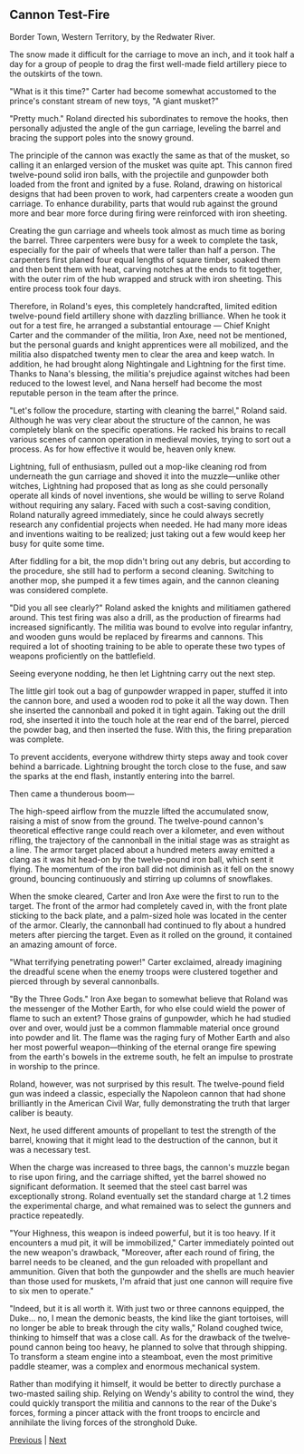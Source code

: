 ## Cannon Test-Fire
Border Town, Western Territory, by the Redwater River.



The snow made it difficult for the carriage to move an inch, and it took half a day for a group of people to drag the first well-made field artillery piece to the outskirts of the town.



"What is it this time?" Carter had become somewhat accustomed to the prince's constant stream of new toys, "A giant musket?"



"Pretty much." Roland directed his subordinates to remove the hooks, then personally adjusted the angle of the gun carriage, leveling the barrel and bracing the support poles into the snowy ground.



The principle of the cannon was exactly the same as that of the musket, so calling it an enlarged version of the musket was quite apt. This cannon fired twelve-pound solid iron balls, with the projectile and gunpowder both loaded from the front and ignited by a fuse. Roland, drawing on historical designs that had been proven to work, had carpenters create a wooden gun carriage. To enhance durability, parts that would rub against the ground more and bear more force during firing were reinforced with iron sheeting.



Creating the gun carriage and wheels took almost as much time as boring the barrel. Three carpenters were busy for a week to complete the task, especially for the pair of wheels that were taller than half a person. The carpenters first planed four equal lengths of square timber, soaked them and then bent them with heat, carving notches at the ends to fit together, with the outer rim of the hub wrapped and struck with iron sheeting. This entire process took four days.



Therefore, in Roland's eyes, this completely handcrafted, limited edition twelve-pound field artillery shone with dazzling brilliance. When he took it out for a test fire, he arranged a substantial entourage — Chief Knight Carter and the commander of the militia, Iron Axe, need not be mentioned, but the personal guards and knight apprentices were all mobilized, and the militia also dispatched twenty men to clear the area and keep watch. In addition, he had brought along Nightingale and Lightning for the first time. Thanks to Nana's blessing, the militia's prejudice against witches had been reduced to the lowest level, and Nana herself had become the most reputable person in the team after the prince.



"Let's follow the procedure, starting with cleaning the barrel," Roland said. Although he was very clear about the structure of the cannon, he was completely blank on the specific operations. He racked his brains to recall various scenes of cannon operation in medieval movies, trying to sort out a process. As for how effective it would be, heaven only knew.



Lightning, full of enthusiasm, pulled out a mop-like cleaning rod from underneath the gun carriage and shoved it into the muzzle—unlike other witches, Lightning had proposed that as long as she could personally operate all kinds of novel inventions, she would be willing to serve Roland without requiring any salary. Faced with such a cost-saving condition, Roland naturally agreed immediately, since he could always secretly research any confidential projects when needed. He had many more ideas and inventions waiting to be realized; just taking out a few would keep her busy for quite some time.



After fiddling for a bit, the mop didn't bring out any debris, but according to the procedure, she still had to perform a second cleaning. Switching to another mop, she pumped it a few times again, and the cannon cleaning was considered complete.



"Did you all see clearly?" Roland asked the knights and militiamen gathered around. This test firing was also a drill, as the production of firearms had increased significantly. The militia was bound to evolve into regular infantry, and wooden guns would be replaced by firearms and cannons. This required a lot of shooting training to be able to operate these two types of weapons proficiently on the battlefield.



Seeing everyone nodding, he then let Lightning carry out the next step.



The little girl took out a bag of gunpowder wrapped in paper, stuffed it into the cannon bore, and used a wooden rod to poke it all the way down. Then she inserted the cannonball and poked it in tight again. Taking out the drill rod, she inserted it into the touch hole at the rear end of the barrel, pierced the powder bag, and then inserted the fuse. With this, the firing preparation was complete.



To prevent accidents, everyone withdrew thirty steps away and took cover behind a barricade. Lightning brought the torch close to the fuse, and saw the sparks at the end flash, instantly entering into the barrel.



Then came a thunderous boom—



The high-speed airflow from the muzzle lifted the accumulated snow, raising a mist of snow from the ground. The twelve-pound cannon's theoretical effective range could reach over a kilometer, and even without rifling, the trajectory of the cannonball in the initial stage was as straight as a line. The armor target placed about a hundred meters away emitted a clang as it was hit head-on by the twelve-pound iron ball, which sent it flying. The momentum of the iron ball did not diminish as it fell on the snowy ground, bouncing continuously and stirring up columns of snowflakes.



When the smoke cleared, Carter and Iron Axe were the first to run to the target. The front of the armor had completely caved in, with the front plate sticking to the back plate, and a palm-sized hole was located in the center of the armor. Clearly, the cannonball had continued to fly about a hundred meters after piercing the target. Even as it rolled on the ground, it contained an amazing amount of force.



"What terrifying penetrating power!" Carter exclaimed, already imagining the dreadful scene when the enemy troops were clustered together and pierced through by several cannonballs.



"By the Three Gods." Iron Axe began to somewhat believe that Roland was the messenger of the Mother Earth, for who else could wield the power of flame to such an extent? Those grains of gunpowder, which he had studied over and over, would just be a common flammable material once ground into powder and lit. The flame was the raging fury of Mother Earth and also her most powerful weapon—thinking of the eternal orange fire spewing from the earth's bowels in the extreme south, he felt an impulse to prostrate in worship to the prince.



Roland, however, was not surprised by this result. The twelve-pound field gun was indeed a classic, especially the Napoleon cannon that had shone brilliantly in the American Civil War, fully demonstrating the truth that larger caliber is beauty.



Next, he used different amounts of propellant to test the strength of the barrel, knowing that it might lead to the destruction of the cannon, but it was a necessary test.



When the charge was increased to three bags, the cannon's muzzle began to rise upon firing, and the carriage shifted, yet the barrel showed no significant deformation. It seemed that the steel cast barrel was exceptionally strong. Roland eventually set the standard charge at 1.2 times the experimental charge, and what remained was to select the gunners and practice repeatedly.



"Your Highness, this weapon is indeed powerful, but it is too heavy. If it encounters a mud pit, it will be immobilized," Carter immediately pointed out the new weapon's drawback, "Moreover, after each round of firing, the barrel needs to be cleaned, and the gun reloaded with propellant and ammunition. Given that both the gunpowder and the shells are much heavier than those used for muskets, I'm afraid that just one cannon will require five to six men to operate."



"Indeed, but it is all worth it. With just two or three cannons equipped, the Duke... no, I mean the demonic beasts, the kind like the giant tortoises, will no longer be able to break through the city walls," Roland coughed twice, thinking to himself that was a close call. As for the drawback of the twelve-pound cannon being too heavy, he planned to solve that through shipping. To transform a steam engine into a steamboat, even the most primitive paddle steamer, was a complex and enormous mechanical system.



Rather than modifying it himself, it would be better to directly purchase a two-masted sailing ship. Relying on Wendy's ability to control the wind, they could quickly transport the militia and cannons to the rear of the Duke's forces, forming a pincer attack with the front troops to encircle and annihilate the living forces of the stronghold Duke.





[Previous](CH0072.md) | [Next](CH0074.md)
